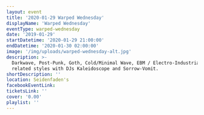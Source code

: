 ```yaml
---
layout: event
title: '2020-01-29 Warped Wednesday'
displayName: 'Warped Wednesday'
eventType: warped-wednesday
date: '2019-01-29'
startDatetime: '2020-01-29 21:00:00'
endDatetime: '2020-01-30 02:00:00'
image: '/img/uploads/warped-wednesday-alt.jpg'
description: >-
  Darkwave, Post-Punk, Goth, Cold/Minimal Wave, EBM / Electro-Industrial, Classic Alternative, and
  related styles with DJs Kaleidoscope and Sorrow-Vomit.
shortDescription: ''
location: Seidenfaden's
facebookEventLink:
ticketsLink: ''
cover: '0.00'
playlist: ''
---
```

